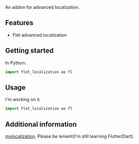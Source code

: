 <!--
This README describes the package. If you publish this package to pub.dev,
this README's contents appear on the landing page for your package.

For information about how to write a good package README, see the guide for
[writing package pages](https://dart.dev/tools/pub/writing-package-pages).

For general information about developing packages, see the Dart guide for
[creating packages](https://dart.dev/guides/libraries/create-packages)
and the Flutter guide for
[developing packages and plugins](https://flutter.dev/to/develop-packages).
-->

An addon for advanced localization.

## Features

- Flet advanced localization

## Getting started

In Python:
```python
import flet_localization as fl
```

## Usage

I'm working on it.
```python
import flet_localization as fl
```

## Additional information

[mylocalization](https://github.com/Creative-Media-Group/mylocalization).
Please be lenient(I'm still learning Flutter/Dart).
